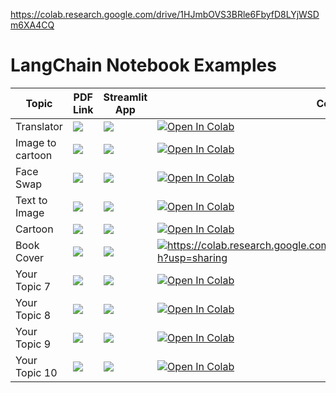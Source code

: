 https://colab.research.google.com/drive/1HJmbOVS3BRle6FbyfD8LYjWSDm6XA4CQ


# LangChain Notebook Examples

| Topic            | PDF Link                                                                                                                                     | Streamlit App                                                                                      | Colab Notebook                                                                                                                                           |
|------------------|----------------------------------------------------------------------------------------------------------------------------------------------|------------------------------------------------------------------------------------------------------|-----------------------------------------------------------------------------------------------------------------------------------------------------------|
| Translator     | <a href="PDF_LINK_HERE" target="_parent"><img src="https://img.shields.io/badge/Open in PDF-%23FF0000.svg?style=flat-square&logo=adobe&logoColor=white"/></a> | <a href="STREAMLIT_LINK_HERE" target="_parent"><img src="https://static.streamlit.io/badges/streamlit_badge_black_white.svg"/></a> | <a href="https://colab.research.google.com/drive/1HLl5YM0M1Oj22U5qN8V9I2npQkI1cfbd?usp=sharing" target="_parent"><img src="https://colab.research.google.com/assets/colab-badge.svg" alt="Open In Colab"/></a> |
|  Image to cartoon     | <a href="PDF_LINK_HERE" target="_parent"><img src="https://img.shields.io/badge/Open in PDF-%23FF0000.svg?style=flat-square&logo=adobe&logoColor=white"/></a> | <a href="STREAMLIT_LINK_HERE" target="_parent"><img src="https://static.streamlit.io/badges/streamlit_badge_black_white.svg"/></a> | <a href="https://colab.research.google.com/github/eugenesiow/practical-ml/blob/master/notebooks/Face_to_Anime_with_AnimeGANv2.ipynb" target="_parent"><img src="https://colab.research.google.com/assets/colab-badge.svg" alt="Open In Colab"/></a> |
| Face Swap    | <a href="PDF_LINK_HERE" target="_parent"><img src="https://img.shields.io/badge/Open in PDF-%23FF0000.svg?style=flat-square&logo=adobe&logoColor=white"/></a> | <a href="STREAMLIT_LINK_HERE" target="_parent"><img src="https://static.streamlit.io/badges/streamlit_badge_black_white.svg"/></a> | <a href="" target="_parent"><img src="https://colab.research.google.com/assets/colab-badge.svg" alt="Open In Colab"/></a> |
| Text to Image    | <a href="PDF_LINK_HERE" target="_parent"><img src="https://img.shields.io/badge/Open in PDF-%23FF0000.svg?style=flat-square&logo=adobe&logoColor=white"/></a> | <a href="STREAMLIT_LINK_HERE" target="_parent"><img src="https://static.streamlit.io/badges/streamlit_badge_black_white.svg"/></a> | <a href="https://colab.research.google.com/drive/1eHtOc1hPawAUKw2qieTa1FXbTPGm2O-P?usp=sharing" target="_parent"><img src="https://colab.research.google.com/assets/colab-badge.svg" alt="Open In Colab"/></a> |
| Cartoon     | <a href="PDF_LINK_HERE" target="_parent"><img src="https://img.shields.io/badge/Open in PDF-%23FF0000.svg?style=flat-square&logo=adobe&logoColor=white"/></a> | <a href="STREAMLIT_LINK_HERE" target="_parent"><img src="https://static.streamlit.io/badges/streamlit_badge_black_white.svg"/></a> | <a href="https://colab.research.google.com/drive/10Xkv1VAQk-Og7f5KWY-KOVPOQbmnVGZC?usp=sharing" target="_parent"><img src="https://colab.research.google.com/assets/colab-badge.svg" alt="Open In Colab"/></a> |
| Book Cover     | <a href="PDF_LINK_HERE" target="_parent"><img src="https://img.shields.io/badge/Open in PDF-%23FF0000.svg?style=flat-square&logo=adobe&logoColor=white"/></a> | <a href="STREAMLIT_LINK_HERE" target="_parent"><img src="https://static.streamlit.io/badges/streamlit_badge_black_white.svg"/></a> | <a href="https://colab.research.google.com/drive/1FTdJ8t7mgirUClfPMMOPOAt6m1tZesRh?usp=sharing" target="_parent"><img src="https://colab.research.google.com/assets/colab-badge.svg" alt="https://colab.research.google.com/drive/1FTdJ8t7mgirUClfPMMOPOAt6m1tZesRh?usp=sharing"/></a> |
| Your Topic 7     | <a href="PDF_LINK_HERE" target="_parent"><img src="https://img.shields.io/badge/Open in PDF-%23FF0000.svg?style=flat-square&logo=adobe&logoColor=white"/></a> | <a href="STREAMLIT_LINK_HERE" target="_parent"><img src="https://static.streamlit.io/badges/streamlit_badge_black_white.svg"/></a> | <a href="COLAB_LINK_HERE" target="_parent"><img src="https://colab.research.google.com/assets/colab-badge.svg" alt="Open In Colab"/></a> |
| Your Topic 8     | <a href="PDF_LINK_HERE" target="_parent"><img src="https://img.shields.io/badge/Open in PDF-%23FF0000.svg?style=flat-square&logo=adobe&logoColor=white"/></a> | <a href="STREAMLIT_LINK_HERE" target="_parent"><img src="https://static.streamlit.io/badges/streamlit_badge_black_white.svg"/></a> | <a href="COLAB_LINK_HERE" target="_parent"><img src="https://colab.research.google.com/assets/colab-badge.svg" alt="Open In Colab"/></a> |
| Your Topic 9     | <a href="PDF_LINK_HERE" target="_parent"><img src="https://img.shields.io/badge/Open in PDF-%23FF0000.svg?style=flat-square&logo=adobe&logoColor=white"/></a> | <a href="STREAMLIT_LINK_HERE" target="_parent"><img src="https://static.streamlit.io/badges/streamlit_badge_black_white.svg"/></a> | <a href="COLAB_LINK_HERE" target="_parent"><img src="https://colab.research.google.com/assets/colab-badge.svg" alt="Open In Colab"/></a> |
| Your Topic 10    | <a href="PDF_LINK_HERE" target="_parent"><img src="https://img.shields.io/badge/Open in PDF-%23FF0000.svg?style=flat-square&logo=adobe&logoColor=white"/></a> | <a href="STREAMLIT_LINK_HERE" target="_parent"><img src="https://static.streamlit.io/badges/streamlit_badge_black_white.svg"/></a> | <a href="COLAB_LINK_HERE" target="_parent"><img src="https://colab.research.google.com/assets/colab-badge.svg" alt="Open In Colab"/></a> |

